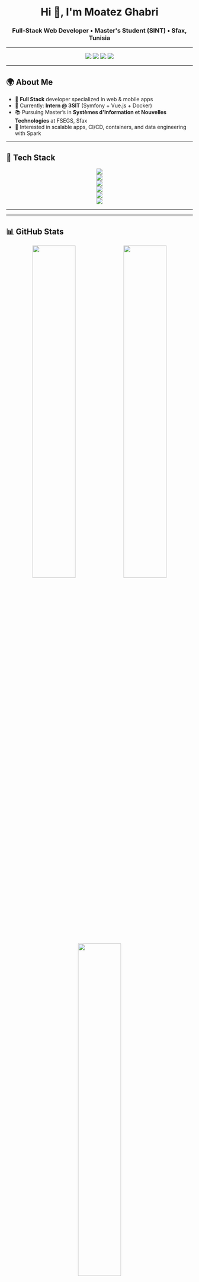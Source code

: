 <h1 align="center">Hi 👋, I'm Moatez Ghabri</h1>
<h3 align="center">Full-Stack Web Developer • Master's Student (SINT) • Sfax, Tunisia</h3>

---

<p align="center">
  <a href="mailto:moatazghabri@gmail.com"><img src="https://img.shields.io/badge/Email-D14836?style=for-the-badge&logo=gmail&logoColor=white"></a>
  <a href="https://www.linkedin.com/in/moatez-ghabri/"><img src="https://img.shields.io/badge/LinkedIn-0A66C2?style=for-the-badge&logo=linkedin&logoColor=white"></a>
  <a href="https://moatez-ghabri-portfolio.onrender.com"><img src="https://img.shields.io/badge/Portfolio-1f6feb?style=for-the-badge&logo=vercel&logoColor=white"></a>
  <a href="https://github.com/MoatazGhabri"><img src="https://img.shields.io/badge/GitHub-181717?style=for-the-badge&logo=github&logoColor=white"></a>
</p>

---

## 🌍 About Me
- 🎯 **Full Stack** developer specialized in web & mobile apps  
- 🏢 Currently: **Intern @ 3SIT** (Symfony + Vue.js + Docker)  
- 📚 Pursuing Master’s in **Systèmes d'Information et Nouvelles Technologies** at FSEGS, Sfax  
- 🚀 Interested in scalable apps, CI/CD, containers, and data engineering with Spark  

---

## 🧰 Tech Stack

<p align="center">
  <!-- Frontend -->
  <img src="https://skillicons.dev/icons?i=html,css,js,react,vue,bootstrap,tailwind" />
  <br/>
  <!-- Backend -->
  <img src="https://skillicons.dev/icons?i=nodejs,express,php,symfony" />
  <br/>
  <!-- Databases -->
  <img src="https://skillicons.dev/icons?i=mysql,mongodb" />
  <br/>
  <!-- Tools -->
  <img src="https://skillicons.dev/icons?i=docker,git,linux" />
  <br/>
  <!-- Data / Mobile -->
  <img src="https://skillicons.dev/icons?i=java,flutter,androidstudio" />
  <br/>
  <!-- Bonus -->
  <img src="https://skillicons.dev/icons?i=spark" />
</p>

---



---

## 📊 GitHub Stats

<p align="center">
  <img width="48%" src="https://github-readme-stats.vercel.app/api?username=MoatazGhabri&show_icons=true&theme=transparent" />
  <img width="48%" src="https://github-readme-streak-stats.herokuapp.com/?user=MoatazGhabri&theme=transparent" />
</p>

<p align="center">
  <img width="48%" src="https://github-readme-stats.vercel.app/api/top-langs/?username=MoatazGhabri&layout=compact&langs_count=8&theme=transparent" />
</p>

---

## 🗓️ Experience
- **02/2025 → Present** — Intern, **3SIT**, Sfax  
  _Maintenance & evolution of smart-home platform (Symfony, Vue.js, Docker)._  
- **02/2023 → 05/2023** — PFE, **Tunisie Telecom**  
  _Digital ID mobile app (Java, Firebase, Blockchain)._  

---

## 🎓 Education & Certifications
- 🎓 Master (2023–Present) — SINT, **FSEGS Sfax**  
- 🎓 Licence (2020–2023) — Génie Logiciel & SI, **FST Sidi Bouzid**  
- 🎓 Bac (2020) — Technique, **Lycée Maknassy**

**Certifications**
- 📜 Big Data & ML with Apache Spark — CDOSS (12/2024)  
- 📜 Single Page Apps with AngularJS — Johns Hopkins University (09/2024)  

---

## 🌐 Languages
- 🇦🇪 **Arabic**: Native  
- 🇫🇷 **French**: Intermediate  
- 🇬🇧 **English**: Intermediate  

---

<p align="center">✨ If you like my work, consider giving a ⭐ to my repositories! ✨</p>
